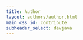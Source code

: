 ```yaml
---
title: Author
layout: authors/author.html
main_css_id: contribute
subheader_select: devjava
---
```

